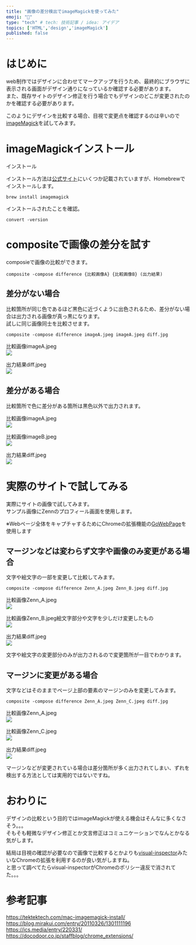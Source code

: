 ```yaml
---
title: "画像の差分検出でimageMagickを使ってみた"
emoji: "🫥"
type: "tech" # tech: 技術記事 / idea: アイデア
topics: ['HTML','design','imageMagick']
published: false
---
```

# はじめに

web制作ではデザインに合わせてマークアップを行うため、最終的にブラウザに表示される画面がデザイン通りになっているか確認する必要があります。  
また、既存サイトのデザイン修正を行う場合でもデザインのどこが変更されたのかを確認する必要があります。  

このようにデザインを比較する場合、目視で変更点を確認するのは辛いので[imageMagick](https://imagemagick.org/index.php)を試してみます。

# imageMagickインストール

インストール

インストール方法は[公式サイト](https://imagemagick.org/script/download.php)にいくつか記載されていますが、Homebrewでインストールします。

```
brew install imagemagick
```

インストールされたことを確認。

```
convert -version
```

# compositeで画像の差分を試す

composieで画像の比較ができます。  

```
composite -compose difference {比較画像A} {比較画像B} (出力結果)
```

## 差分がない場合

比較箇所が同じ色であるほど黒色に近づくように出色されるため、差分がない場合は出力される画像が真っ黒になります。  
試しに同じ画像同士を比較させます。  

```
composite -compose difference imageA.jpeg imageA.jpeg diff.jpg
```

比較画像imageA.jpeg  
![](https://storage.googleapis.com/zenn-user-upload/97f28a111eef-20220904.jpeg)


出力結果diff.jpeg  
![](https://storage.googleapis.com/zenn-user-upload/754fe320c728-20220904.jpg)


## 差分がある場合

比較箇所で色に差分がある箇所は黒色以外で出力されます。  

比較画像imageA.jpeg  
![](https://storage.googleapis.com/zenn-user-upload/97f28a111eef-20220904.jpeg)

比較画像imageB.jpeg  
![](https://storage.googleapis.com/zenn-user-upload/1b5d45f63022-20220904.jpeg)

出力結果diff.jpeg  
![](https://storage.googleapis.com/zenn-user-upload/1e63fd3ba3f7-20220904.jpg)

# 実際のサイトで試してみる

実際にサイトの画像で試してみます。  
サンプル画像にZennのプロフィール画面を使用します。  

※Webページ全体をキャプチャするためにChromeの拡張機能の[GoWebPage](https://chrome.google.com/webstore/detail/gofullpage-full-page-scre/fdpohaocaechififmbbbbbknoalclacl?hl=ja)を使用します   


## マージンなどは変わらず文字や画像のみ変更がある場合

文字や絵文字の一部を変更して比較してみます。  

```
composite -compose difference Zenn_A.jpeg Zenn_B.jpeg diff.jpg
```

比較画像Zenn_A.jpeg  
![](https://storage.googleapis.com/zenn-user-upload/4fd49ba95d37-20220904.png)

比較画像Zenn_B.jpeg絵文字部分や文字を少しだけ変更したもの  
![](https://storage.googleapis.com/zenn-user-upload/87272eb12e08-20220904.png)

出力結果diff.jpeg  
![](https://storage.googleapis.com/zenn-user-upload/c4ada0a13de5-20220904.jpg)

文字や絵文字の変更部分のみが出力されるので変更箇所が一目でわかります。  

## マージンに変更がある場合

文字などはそのままでページ上部の要素のマージンのみを変更してみます。  

```
composite -compose difference Zenn_A.jpeg Zenn_C.jpeg diff.jpg
```

比較画像Zenn_A.jpeg  
![](https://storage.googleapis.com/zenn-user-upload/4fd49ba95d37-20220904.png)

比較画像Zenn_C.jpeg  
![](https://storage.googleapis.com/zenn-user-upload/a1c26edb9a3b-20220904.png)

出力結果diff.jpeg  
![](https://storage.googleapis.com/zenn-user-upload/610b6273e7ac-20220904.jpg)

マージンなどが変更されている場合は差分箇所が多く出力されてしまい、ずれを検出する方法としては実用的ではないですね。

# おわりに
デザインの比較という目的ではimageMagickが使える機会はそんなに多くなさそう。。。  
そもそも軽微なデザイン修正とか文言修正はコミュニケーションでなんとかなる気がします。  

結局は目視の確認が必要なので画像で比較するとかよりも[visual-inspector](https://chrome.google.com/webstore/detail/visual-inspector/efaejpgmekdkcngpbghnpcmbpbngoclc)みたいなChromeの拡張を利用するのが良い気がしますね。  
と思って調べてたらvisual-inspectorがChromeのポリシー違反で消されてた。。。


# 参考記事
https://tektektech.com/mac-imagemagick-install/
https://blog.mirakui.com/entry/20110326/1301111196
https://ics.media/entry/220331/
https://docodoor.co.jp/staffblog/chrome_extensions/
